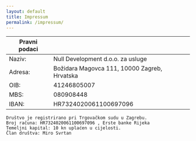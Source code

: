 ```yaml
---
layout: default
title: Impressum
permalink: /impressum/
---
```


| Pravni podaci | |
|---------------|---------------------------------------------------|
| Naziv:		| Null Development d.o.o. za usluge					|
| Adresa:		| Božidara Magovca 111, 10000 Zagreb, Hrvatska		|
| OIB:			| 41246805007										|
| MBS:			| 080908448											|
| IBAN:			| HR7324020061100697096								|

    Društvo je registrirano pri Trgovačkom sudu u Zagrebu.
    Broj računa: HR7324020061100697096 , Erste banke Rijeka
    Temeljni kapital: 10 kn uplaćen u cijelosti.
    Član društva: Miro Svrtan


